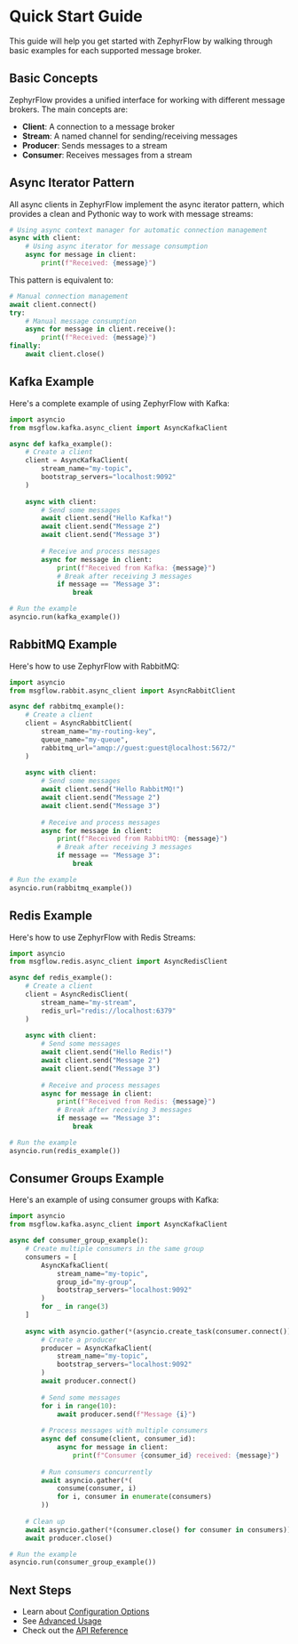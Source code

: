 # Quick Start Guide

This guide will help you get started with ZephyrFlow by walking through basic examples for each supported message broker.

## Basic Concepts

ZephyrFlow provides a unified interface for working with different message brokers. The main concepts are:

- **Client**: A connection to a message broker
- **Stream**: A named channel for sending/receiving messages
- **Producer**: Sends messages to a stream
- **Consumer**: Receives messages from a stream

## Async Iterator Pattern

All async clients in ZephyrFlow implement the async iterator pattern, which provides a clean and Pythonic way to work with message streams:

```python
# Using async context manager for automatic connection management
async with client:
    # Using async iterator for message consumption
    async for message in client:
        print(f"Received: {message}")
```

This pattern is equivalent to:

```python
# Manual connection management
await client.connect()
try:
    # Manual message consumption
    async for message in client.receive():
        print(f"Received: {message}")
finally:
    await client.close()
```

## Kafka Example

Here's a complete example of using ZephyrFlow with Kafka:

```python
import asyncio
from msgflow.kafka.async_client import AsyncKafkaClient

async def kafka_example():
    # Create a client
    client = AsyncKafkaClient(
        stream_name="my-topic",
        bootstrap_servers="localhost:9092"
    )
    
    async with client:
        # Send some messages
        await client.send("Hello Kafka!")
        await client.send("Message 2")
        await client.send("Message 3")
        
        # Receive and process messages
        async for message in client:
            print(f"Received from Kafka: {message}")
            # Break after receiving 3 messages
            if message == "Message 3":
                break

# Run the example
asyncio.run(kafka_example())
```

## RabbitMQ Example

Here's how to use ZephyrFlow with RabbitMQ:

```python
import asyncio
from msgflow.rabbit.async_client import AsyncRabbitClient

async def rabbitmq_example():
    # Create a client
    client = AsyncRabbitClient(
        stream_name="my-routing-key",
        queue_name="my-queue",
        rabbitmq_url="amqp://guest:guest@localhost:5672/"
    )
    
    async with client:
        # Send some messages
        await client.send("Hello RabbitMQ!")
        await client.send("Message 2")
        await client.send("Message 3")
        
        # Receive and process messages
        async for message in client:
            print(f"Received from RabbitMQ: {message}")
            # Break after receiving 3 messages
            if message == "Message 3":
                break

# Run the example
asyncio.run(rabbitmq_example())
```

## Redis Example

Here's how to use ZephyrFlow with Redis Streams:

```python
import asyncio
from msgflow.redis.async_client import AsyncRedisClient

async def redis_example():
    # Create a client
    client = AsyncRedisClient(
        stream_name="my-stream",
        redis_url="redis://localhost:6379"
    )
    
    async with client:
        # Send some messages
        await client.send("Hello Redis!")
        await client.send("Message 2")
        await client.send("Message 3")
        
        # Receive and process messages
        async for message in client:
            print(f"Received from Redis: {message}")
            # Break after receiving 3 messages
            if message == "Message 3":
                break

# Run the example
asyncio.run(redis_example())
```

## Consumer Groups Example

Here's an example of using consumer groups with Kafka:

```python
import asyncio
from msgflow.kafka.async_client import AsyncKafkaClient

async def consumer_group_example():
    # Create multiple consumers in the same group
    consumers = [
        AsyncKafkaClient(
            stream_name="my-topic",
            group_id="my-group",
            bootstrap_servers="localhost:9092"
        )
        for _ in range(3)
    ]
    
    async with asyncio.gather(*(asyncio.create_task(consumer.connect()) for consumer in consumers)):
        # Create a producer
        producer = AsyncKafkaClient(
            stream_name="my-topic",
            bootstrap_servers="localhost:9092"
        )
        await producer.connect()
        
        # Send some messages
        for i in range(10):
            await producer.send(f"Message {i}")
        
        # Process messages with multiple consumers
        async def consume(client, consumer_id):
            async for message in client:
                print(f"Consumer {consumer_id} received: {message}")
        
        # Run consumers concurrently
        await asyncio.gather(*(
            consume(consumer, i) 
            for i, consumer in enumerate(consumers)
        ))
        
    # Clean up
    await asyncio.gather(*(consumer.close() for consumer in consumers))
    await producer.close()

# Run the example
asyncio.run(consumer_group_example())
```

## Next Steps

- Learn about [Configuration Options](../user-guide/configuration.md)
- See [Advanced Usage](../advanced/consumer-groups.md)
- Check out the [API Reference](../api/kafka.md)

